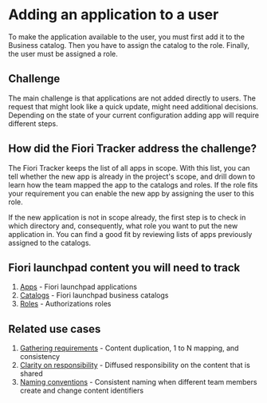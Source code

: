 # Adding an application to a user

To make the application available to the user, you must first add it to the Business catalog. Then you have to assign the catalog to the role. Finally, the user must be assigned a role. 

## Challenge

The main challenge is that applications are not added directly to users. The request that might look like a quick update, might need additional decisions. Depending on the state of your current configuration adding app will require different steps. 

## How did the Fiori Tracker address the challenge?

The Fiori Tracker keeps the list of all apps in scope. With this list, you can tell whether the new app is already in the project's scope, and drill down to learn how the team mapped the app to the catalogs and roles. If the role fits your requirement you can enable the new app by assigning the user to this role.

If the new application is not in scope already, the first step is to check in which directory and, consequently, what role you want to put the new application in. You can find a good fit by reviewing lists of apps previously assigned to the catalogs.

## Fiori launchpad content you will need to track

1. [Apps](tracked/SPS03/apps.md) - Fiori launchpad applications  
2. [Catalogs](tracked/SPS03/cats.md) - Fiori launchpad business catalogs
3. [Roles](tracked/SPS03/roles.md) - Authorizations roles 


## Related use cases

1. [Gathering requirements](usecases/SPS03/requirements-gathering.md) - Content duplication, 1 to N mapping, and consistency   
2. [Clarity on responsibility](usecases/SPS03/clarity-on-resp.md) - Diffused responsibility on the content that is shared 
2. [Naming conventions](usecases/SPS03/naming.md) - Consistent naming when different team members create and change content identifiers